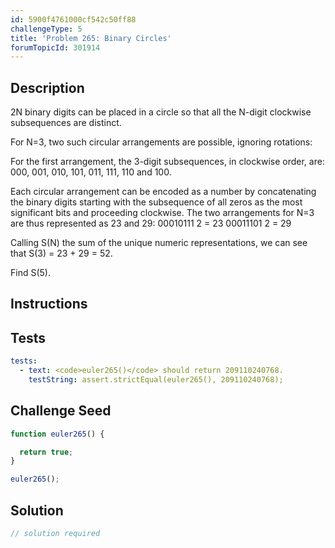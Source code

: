 ```yaml
---
id: 5900f4761000cf542c50ff88
challengeType: 5
title: 'Problem 265: Binary Circles'
forumTopicId: 301914
---
```


## Description

<section id='description'>

2N binary digits can be placed in a circle so that all the N-digit clockwise subsequences are distinct.

For N=3, two such circular arrangements are possible, ignoring rotations:

For the first arrangement, the 3-digit subsequences, in clockwise order, are: 000, 001, 010, 101, 011, 111, 110 and 100.

Each circular arrangement can be encoded as a number by concatenating the binary digits starting with the subsequence of all zeros as the most significant bits and proceeding clockwise. The two arrangements for N=3 are thus represented as 23 and 29: 00010111 2 = 23 00011101 2 = 29

Calling S(N) the sum of the unique numeric representations, we can see that S(3) = 23 + 29 = 52.

Find S(5).

</section>

## Instructions

<section id='instructions'>

</section>

## Tests

<section id='tests'>

```yml
tests:
  - text: <code>euler265()</code> should return 209110240768.
    testString: assert.strictEqual(euler265(), 209110240768);

```

</section>

## Challenge Seed

<section id='challengeSeed'>

<div id='js-seed'>

```js
function euler265() {

  return true;
}

euler265();
```

</div>

</section>

## Solution

<section id='solution'>

```js
// solution required
```

</section>
